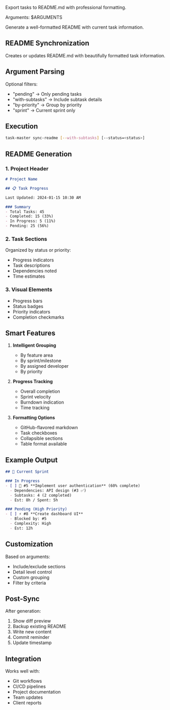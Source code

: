 Export tasks to README.md with professional formatting.

Arguments: $ARGUMENTS

Generate a well-formatted README with current task information.

## README Synchronization

Creates or updates README.md with beautifully formatted task information.

## Argument Parsing

Optional filters:
- "pending" → Only pending tasks
- "with-subtasks" → Include subtask details
- "by-priority" → Group by priority
- "sprint" → Current sprint only

## Execution

```bash
task-master sync-readme [--with-subtasks] [--status=<status>]
```

## README Generation

### 1. **Project Header**
```markdown
# Project Name

## 📋 Task Progress

Last Updated: 2024-01-15 10:30 AM

### Summary
- Total Tasks: 45
- Completed: 15 (33%)
- In Progress: 5 (11%)
- Pending: 25 (56%)
```

### 2. **Task Sections**
Organized by status or priority:
- Progress indicators
- Task descriptions
- Dependencies noted
- Time estimates

### 3. **Visual Elements**
- Progress bars
- Status badges
- Priority indicators
- Completion checkmarks

## Smart Features

1. **Intelligent Grouping**
   - By feature area
   - By sprint/milestone
   - By assigned developer
   - By priority

2. **Progress Tracking**
   - Overall completion
   - Sprint velocity
   - Burndown indication
   - Time tracking

3. **Formatting Options**
   - GitHub-flavored markdown
   - Task checkboxes
   - Collapsible sections
   - Table format available

## Example Output

```markdown
## 🚀 Current Sprint

### In Progress
- [ ] 🔄 #5 **Implement user authentication** (60% complete)
  - Dependencies: API design (#3 ✅)
  - Subtasks: 4 (2 completed)
  - Est: 8h / Spent: 5h

### Pending (High Priority)
- [ ] ⚡ #8 **Create dashboard UI**
  - Blocked by: #5
  - Complexity: High
  - Est: 12h
```

## Customization

Based on arguments:
- Include/exclude sections
- Detail level control
- Custom grouping
- Filter by criteria

## Post-Sync

After generation:
1. Show diff preview
2. Backup existing README
3. Write new content
4. Commit reminder
5. Update timestamp

## Integration

Works well with:
- Git workflows
- CI/CD pipelines
- Project documentation
- Team updates
- Client reports

